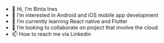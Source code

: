 - 👋 Hi, I’m Binta Ines
- 👀 I’m interested in Android and iOS mobile app development
- 🌱 I’m currently learning React native and Flutter
- 💞️ I’m looking to collaborate on project that involve the cloud 
- 📫 How to reach me via Linkedin

<!---
ineshup/ineshup is a ✨ special ✨ repository because its `README.md` (this file) appears on your GitHub profile.
You can click the Preview link to take a look at your changes.
--->
